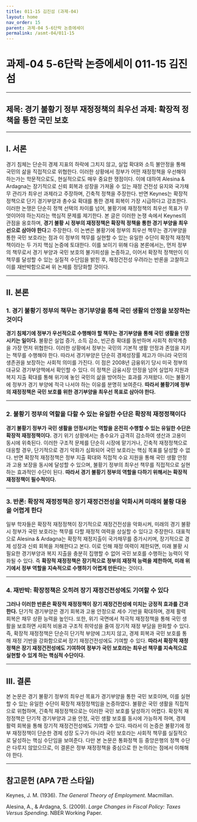 ```yaml
---
title: 011-15 김진섬 (과제-04)
layout: home
nav_order: 15
parent: 과제-04 5-6단락 논증에세이
permalink: /asmt-04/011-15
---
```


# 과제-04 5-6단락 논증에세이 011-15 김진섬 

---

## 제목: 경기 불황기 정부 재정정책의 최우선 과제: 확장적 정책을 통한 국민 보호

---

## I. 서론

경기 침체는 단순히 경제 지표의 하락에 그치지 않고, 실업 확대와 소득 불안정을 통해 국민의 삶을 직접적으로 위협한다. 이러한 상황에서 정부가 어떤 재정정책을 우선해야 하는가는 학문적으로도, 현실적으로도 매우 중요한 쟁점이다. 이에 대하여 Alesina & Ardagna는 장기적으로 신뢰 회복과 성장을 가져올 수 있는 재정 건전성 유지와 국가채무 관리가 최우선 과제라고 주장하며, 긴축적 정책을 주장한다. 반면 Keynes는 확장적 정책으로 단기 경기부양과 총수요 확대를 통한 경제 회복이 가장 시급하다고 강조한다. 이러한 논쟁은 단순히 정책 선택의 차이를 넘어, 불황기에 재정정책의 최우선 목표가 무엇이어야 하는지라는 핵심적 문제를 제기한다. 본 글은 이러한 논쟁 속에서 Keynes의 관점을 옹호하며, **경기 불황 시 정부의 재정정책은 확장적 정책을 통한 경기 부양을 최우선으로 삼아야 한다**고 주장한다. 이 논변은 불황기에 정부의 최우선 책무는 경기부양을 통한 국민 보호라는 점과 이 정부의 책무를 실현할 수 있는 유일한 수단이 확장적 재정적책이라는 두 가지 핵심 논증에 토대한다. 이를 보이기 위해 다음 본론에서는, 먼저 정부의 책무로서 경기 부양과 국민 보호의 불가피성을 논증하고, 이어서 확장적 정책만이 이 책무를 달성할 수 있는 실질적 수단임을 밝힌 후, 재정건전성 우려라는 반론을 고찰하고 이를 재반박함으로써 위 논제를 정당화할 것이다.

---

## II. 본론

### 1. 경기 불황기 정부의 책무는 경기부양을 통해 국민 생활의 안정을 보장하는 것이다

**경기 침체기에 정부가 우선적으로 수행해야 할 책무는 경기부양을 통해 국민 생활을 안정시키는 일이다.** 불황은 실업 증가, 소득 감소, 빈곤층 확대를 동반하며 사회적 취약계층을 가장 먼저 위협한다. 이러한 상황에서 정부는 국민의 기본적 생활 안정과 존엄을 지키는 책무를 수행해야 한다. 따라서 경기부양은 단순히 경제성장률 제고가 아니라 국민의 생존권을 보장하는 사회적 의미를 가진다. 이 점은 2008년 금융위기 당시 미국 정부의 대규모 경기부양책에서 확인할 수 있다. 이 정책은 금융시장 안정을 넘어 실업자 지원과 복지 지출 확대를 통해 위기에 놓인 국민의 삶을 방어하는 효과를 가져왔다. 이는 불황기에 정부가 경기 부양에 적극 나서야 하는 이유를 분명히 보여준다. **따라서 불황기에 정부의 재정정책은 국민 보호를 위한 경기부양을 최우선 목표로 삼아야 한다.**

---

### 2. 불황기 정부의 역할을 다할 수 있는 유일한 수단은 확장적 재정정책이다

**경기 불황기 정부가 국민 생활을 안정시키는 역할을 온전히 수행할 수 있는 유일한 수단은 확장적 재정정책이다.** 경기 위기 상황에서는 총수요가 급격히 감소하여 생산과 고용이 동시에 위축된다. 이러한 구조적 문제를 단순히 시장에 맡기거나, 긴축적 재정정책으로 대응할 경우, 단기적으로 경기 악화가 심화되어 국민 보호라는 핵심 목표를 달성할 수 없다. 반면 확장적 재정정책은 정부 지출 확대와 직접적 수요 지원을 통해 국민 생활 안정과 고용 보장을 동시에 달성할 수 있으며, 불황기 정부의 최우선 책무를 직접적으로 실현하는 효과적인 수단이 된다. **따라서 경기 불황기 정부의 역할을 다하기 위해서는 확장적 재정정책이 필수적이다.**

---

### 3. 반론: 확장적 재정정책은 장기 재정건전성을 악화시켜 미래의 불황 대응을 어렵게 한다

일부 학자들은 확장적 재정정책이 장기적으로 재정건전성을 악화시켜, 미래의 경기 불황 시 정부가 국민 보호라는 책무를 다할 재정적 여력을 상실할 수 있다고 주장한다. 대표적으로 Alesina & Ardagna는 확장적 재정지출이 국가채무를 증가시키며, 장기적으로 경제 성장과 신뢰 회복을 저해한다고 본다. 이로 인해 재정 여력이 제한되면, 미래 불황 시 필요한 경기부양과 복지 지출을 충분히 집행할 수 없어 국민 보호를 수행하는 능력이 약화될 수 있다. 즉 **확장적 재정정책은 장기적으로 정부의 재정적 능력을 제한하여, 미래 위기에서 정부 역할을 지속적으로 수행하기 어렵게 만든다**는 것이다.

---

### 4. 재반박: 확장정책은 오히려 장기 재정건전성에도 기여할 수 있다

**그러나 이러한 반론은 확장적 재정정책이 장기 재정건전성에 미치는 긍정적 효과를 간과한다.** 단기적 경기부양은 경기 회복과 고용 안정으로 세수 기반을 확대하며, 경제 활력 회복은 채무 상환 능력을 높인다. 또한, 위기 국면에서 적극적 재정정책을 통해 국민 생활을 보호하면 사회적 비용과 구조적 취약성을 줄여 장기적 재정 부담을 완화할 수 있다. 즉, 확장적 재정정책은 단순히 단기적 부양에 그치지 않고, 경제 회복과 국민 보호를 통해 재정 기반을 강화함으로써 장기 재정건전성에도 기여할 수 있다. **따라서 확장적 재정정책은 장기 재정건전성에도 기여하여 정부가 국민 보호라는 최우선 책무를 지속적으로 실현할 수 있게 하는 핵심적 수단이다.**

---

## III. 결론 

본 논문은 경기 불황기 정부의 최우선 목표가 경기부양을 통한 국민 보호이며, 이를 실현할 수 있는 유일한 수단이 확장적 재정정책임을 논증하였다. 불황은 국민 생활을 직접적으로 위협하며, 긴축적 재정정책으로는 이러한 국민 보호를 달성하기 어렵다. 확장적 재정정책은 단기적 경기부양과 고용 안정, 국민 생활 보호를 동시에 가능하게 하며, 경제 활력 회복을 통해 장기적 재정건전성에도 기여할 수 있다. 따라서 이 논증은 불황기에 정부 재정정책이 단순한 경제 성장 도구가 아니라 국민 보호라는 사회적 책무를 실질적으로 달성하는 핵심 수단임을 보여준다. 다만 본 논문은 통화정책 등 중앙은행의 정책 수단은 다루지 않았으므로, 이 결론은 정부 재정정책을 중심으로 한 논의라는 점에서 이해해야 한다.

---

## 참고문헌 (APA 7판 스타일)

Keynes, J. M. (1936). *The General Theory of Employment*. Macmillan.  

Alesina, A., & Ardagna, S. (2009). *Large Changes in Fiscal Policy: Taxes Versus Spending*. NBER Working Paper.
